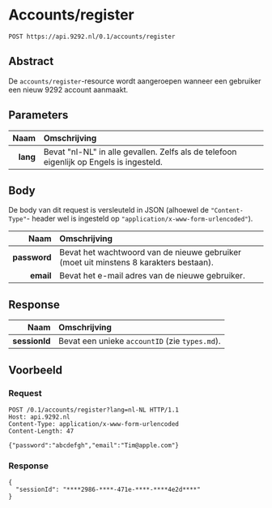 # Accounts/register

	POST https://api.9292.nl/0.1/accounts/register

## Abstract
De `accounts/register`-resource wordt aangeroepen wanneer een gebruiker een
nieuw 9292 account aanmaakt.

## Parameters

| Naam | Omschrijving |
|-----:|:-------------|
| **lang** | Bevat "nl-NL" in alle gevallen. Zelfs als de telefoon eigenlijk op Engels is ingesteld. |

## Body

De body van dit request is versleuteld in JSON (alhoewel de `"Content-Type"`-
header wel is ingesteld op `"application/x-www-form-urlencoded"`).

| Naam | Omschrijving |
|-----:|:-------------|
| **password** | Bevat het wachtwoord van de nieuwe gebruiker (moet uit minstens 8 karakters bestaan). |
| **email** | Bevat het e-mail adres van de nieuwe gebruiker. |

## Response

| Naam | Omschrijving |
|-----:|:-------------|
| **sessionId** | Bevat een unieke `accountID` (zie `types.md`). |

## Voorbeeld

### Request

	POST /0.1/accounts/register?lang=nl-NL HTTP/1.1
	Host: api.9292.nl
	Content-Type: application/x-www-form-urlencoded
	Content-Length: 47
	
	{"password":"abcdefgh","email":"Tim@apple.com"}

### Response

	{
	  "sessionId": "****2986-****-471e-****-****4e2d****"
	}
